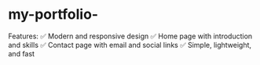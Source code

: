 # my-portfolio-
Features:
✅ Modern and responsive design
✅ Home page with introduction and skills
✅ Contact page with email and social links
✅ Simple, lightweight, and fast
